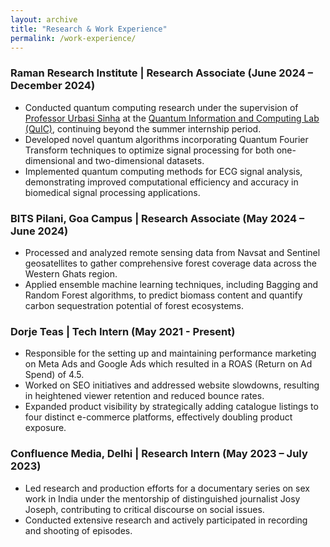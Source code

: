 ```yaml
---
layout: archive
title: "Research & Work Experience"
permalink: /work-experience/
---
```


### Raman Research Institute | Research Associate (June 2024 – December 2024)
- Conducted quantum computing research under the supervision of [Professor Urbasi Sinha](https://en.wikipedia.org/wiki/Urbasi_Sinha) at the [Quantum Information and Computing Lab (QuIC)](https://wwws.rri.res.in/quic/), continuing beyond the summer internship period.
- Developed novel quantum algorithms incorporating Quantum Fourier Transform techniques to optimize signal processing for both one-dimensional and two-dimensional datasets.
- Implemented quantum computing methods for ECG signal analysis, demonstrating improved computational efficiency and accuracy in biomedical signal processing applications.


### BITS Pilani, Goa Campus | Research Associate (May 2024 – June 2024)
- Processed and analyzed remote sensing data from Navsat and Sentinel geosatellites to gather comprehensive forest coverage data across the Western Ghats region.
- Applied ensemble machine learning techniques, including Bagging and Random Forest algorithms, to predict biomass content and quantify carbon sequestration potential of forest ecosystems.

### Dorje Teas | Tech Intern (May 2021 - Present)
- Responsible for the setting up and maintaining performance marketing on Meta Ads and Google Ads which resulted in a ROAS (Return on Ad Spend) of 4.5.
- Worked on SEO initiatives and addressed website slowdowns, resulting in heightened viewer retention and reduced bounce rates.
- Expanded product visibility by strategically adding catalogue listings to four distinct e-commerce platforms, effectively doubling product exposure.

### Confluence Media, Delhi | Research Intern (May 2023 – July 2023)
- Led research and production efforts for a documentary series on sex work in India under the mentorship of distinguished journalist Josy Joseph, contributing to critical discourse on social issues.
- Conducted extensive research and actively participated in recording and shooting of episodes.

